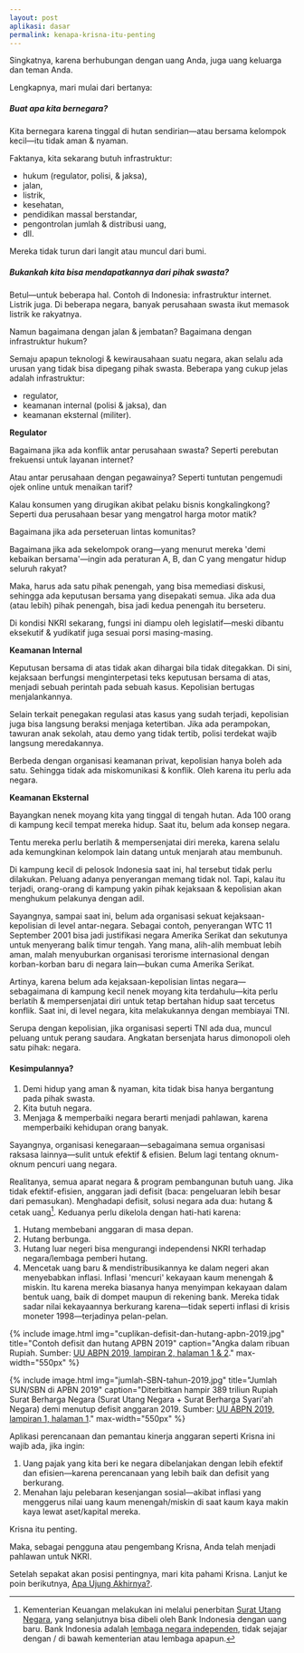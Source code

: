 ```yaml
---
layout: post
aplikasi: dasar
permalink: kenapa-krisna-itu-penting
---
```


Singkatnya, karena berhubungan dengan uang Anda, juga uang keluarga dan teman Anda.

Lengkapnya, mari mulai dari bertanya:

##### Buat apa kita bernegara?

Kita bernegara karena tinggal di hutan sendirian&mdash;atau bersama kelompok kecil&mdash;itu tidak aman & nyaman.

Faktanya, kita sekarang butuh infrastruktur:

* hukum (regulator, polisi, & jaksa),
* jalan,
* listrik,
* kesehatan,
* pendidikan massal berstandar,
* pengontrolan jumlah & distribusi uang,
* dll.

Mereka tidak turun dari langit atau muncul dari bumi.

##### Bukankah kita bisa mendapatkannya dari pihak swasta?

Betul&mdash;untuk beberapa hal. Contoh di Indonesia: infrastruktur internet. Listrik juga. Di beberapa negara, banyak perusahaan swasta ikut memasok listrik ke rakyatnya. 

Namun bagaimana dengan jalan & jembatan? Bagaimana dengan infrastruktur hukum?

Semaju apapun teknologi & kewirausahaan suatu negara, akan selalu ada urusan yang tidak bisa dipegang pihak swasta. Beberapa yang cukup jelas adalah infrastruktur:

* regulator,
* keamanan internal (polisi & jaksa), dan
* keamanan eksternal (militer).

**Regulator**

Bagaimana jika ada konflik antar perusahaan swasta? Seperti perebutan frekuensi untuk layanan internet?

Atau antar perusahaan dengan pegawainya? Seperti tuntutan pengemudi ojek online untuk menaikan tarif?

Kalau konsumen yang dirugikan akibat pelaku bisnis kongkalingkong? Seperti dua perusahaan besar yang mengatrol harga motor matik?

Bagaimana jika ada perseteruan lintas komunitas?

Bagaimana jika ada sekelompok orang&mdash;yang menurut mereka 'demi kebaikan bersama'&mdash;ingin ada peraturan A, B, dan C yang mengatur hidup seluruh rakyat?

Maka, harus ada satu pihak penengah, yang bisa memediasi diskusi, sehingga ada keputusan bersama yang disepakati semua. Jika ada dua (atau lebih) pihak penengah, bisa jadi kedua penengah itu berseteru.

Di kondisi NKRI sekarang, fungsi ini diampu oleh legislatif&mdash;meski dibantu eksekutif & yudikatif juga sesuai porsi masing-masing.

**Keamanan Internal**

Keputusan bersama di atas tidak akan dihargai bila tidak ditegakkan. Di sini, kejaksaan berfungsi menginterpetasi teks keputusan bersama di atas, menjadi sebuah perintah pada sebuah kasus. Kepolisian bertugas menjalankannya.

Selain terkait penegakan regulasi atas kasus yang sudah terjadi, kepolisian juga bisa langsung beraksi menjaga ketertiban. Jika ada perampokan, tawuran anak sekolah, atau demo yang tidak tertib, polisi terdekat wajib langsung meredakannya.

Berbeda dengan organisasi keamanan privat, kepolisian hanya boleh ada satu. Sehingga tidak ada miskomunikasi & konflik. Oleh karena itu perlu ada negara. 

**Keamanan Eksternal**

Bayangkan nenek moyang kita yang tinggal di tengah hutan. Ada 100 orang di kampung kecil tempat mereka hidup. Saat itu, belum ada konsep negara.

Tentu mereka perlu berlatih & mempersenjatai diri mereka, karena selalu ada kemungkinan kelompok lain datang untuk menjarah atau membunuh.

Di kampung kecil di pelosok Indonesia saat ini, hal tersebut tidak perlu dilakukan. Peluang adanya penyerangan memang tidak nol. Tapi, kalau itu terjadi, orang-orang di kampung yakin pihak kejaksaan & kepolisian akan menghukum pelakunya dengan adil.

Sayangnya, sampai saat ini, belum ada organisasi sekuat kejaksaan-kepolisian di level antar-negara. Sebagai contoh, penyerangan WTC 11 September 2001 bisa jadi justifikasi negara Amerika Serikat dan sekutunya untuk menyerang balik timur tengah. Yang mana, alih-alih membuat lebih aman, malah menyuburkan organisasi terorisme internasional dengan korban-korban baru di negara lain&mdash;bukan cuma Amerika Serikat. 

Artinya, karena belum ada kejaksaan-kepolisian lintas negara&mdash;sebagaimana di kampung kecil nenek moyang kita terdahulu&mdash;kita perlu berlatih & mempersenjatai diri untuk tetap bertahan hidup saat tercetus konflik. Saat ini, di level negara, kita melakukannya dengan membiayai TNI.

Serupa dengan kepolisian, jika organisasi seperti TNI ada dua, muncul peluang untuk perang saudara. Angkatan bersenjata harus dimonopoli oleh satu pihak: negara.

#### Kesimpulannya?

1. Demi hidup yang aman & nyaman, kita tidak bisa hanya bergantung pada pihak swasta.
2. Kita butuh negara.
3. Menjaga & memperbaiki negara berarti menjadi pahlawan, karena memperbaiki kehidupan orang banyak.

Sayangnya, organisasi kenegaraan&mdash;sebagaimana semua organisasi raksasa lainnya&mdash;sulit untuk efektif & efisien. Belum lagi tentang oknum-oknum pencuri uang negara.

Realitanya, semua aparat negara & program pembangunan butuh uang. Jika tidak efektif-efisien, anggaran jadi defisit (baca: pengeluaran lebih besar dari pemasukan). Menghadapi defisit, solusi negara ada dua: hutang & cetak uang[^sun]. Keduanya perlu dikelola dengan hati-hati karena:

1. Hutang membebani anggaran di masa depan.
2. Hutang berbunga.
3. Hutang luar negeri bisa mengurangi independensi NKRI terhadap negara/lembaga pemberi hutang.
4. Mencetak uang baru & mendistribusikannya ke dalam negeri akan menyebabkan inflasi. Inflasi 'mencuri' kekayaan kaum menengah & miskin. Itu karena mereka biasanya hanya menyimpan kekayaan dalam bentuk uang, baik di dompet maupun di rekening bank. Mereka tidak sadar nilai kekayaannya berkurang karena&mdash;tidak seperti inflasi di krisis moneter 1998&mdash;terjadinya pelan-pelan.

[^sun]: Kementerian Keuangan melakukan ini melalui penerbitan [Surat Utang Negara](https://id.wikipedia.org/wiki/Surat_Utang_Negara), yang selanjutnya bisa dibeli oleh Bank Indonesia dengan uang baru. Bank Indonesia adalah [lembaga negara independen](https://www.bi.go.id/id/tentang-bi/governance/process/hubungan-lembaga-lain/Contents/Default.aspx), tidak sejajar dengan / di bawah kementerian atau lembaga apapun.

{% include image.html
            img="cuplikan-defisit-dan-hutang-apbn-2019.jpg"
            title="Contoh defisit dan hutang APBN 2019"
            caption="Angka dalam ribuan Rupiah. Sumber: <a href='https://www.kemenkeu.go.id/uuapbn'>UU ABPN 2019, lampiran 2, halaman 1 & 2</a>."
            max-width="550px"
            %}

{% include image.html
            img="jumlah-SBN-tahun-2019.jpg"
            title="Jumlah SUN/SBN di APBN 2019"
            caption="Diterbitkan hampir 389 triliun Rupiah Surat Berharga Negara (Surat Utang Negara + Surat Berharga Syari'ah Negara) demi menutup defisit anggaran 2019. Sumber: <a href='https://www.kemenkeu.go.id/uuapbn'>UU ABPN 2019, lampiran 1, halaman 1</a>."
            max-width="550px"
            %}

Aplikasi perencanaan dan pemantau kinerja anggaran seperti Krisna ini wajib ada, jika ingin:

1. Uang pajak yang kita beri ke negara dibelanjakan dengan lebih efektif dan efisien&mdash;karena perencanaan yang lebih baik dan defisit yang berkurang.
2. Menahan laju pelebaran kesenjangan sosial&mdash;akibat inflasi yang menggerus nilai uang kaum menengah/miskin di saat kaum kaya makin kaya lewat aset/kapital mereka.

Krisna itu penting.

Maka, sebagai pengguna atau pengembang Krisna, Anda telah menjadi pahlawan untuk NKRI.

Setelah sepakat akan posisi pentingnya, mari kita pahami Krisna. Lanjut ke poin berikutnya, [Apa Ujung Akhirnya?](/apa-ujung-akhirnya).

